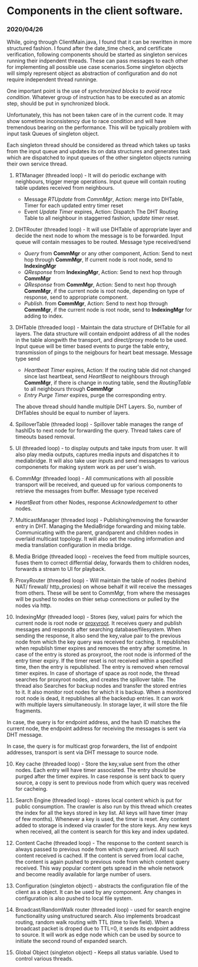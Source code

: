 # Components in the client software.

### 2020/04/26

While, going through ClientMain.java, I found that it can be rewritten in more
structured fashion. I found after the date\_time check, and certificate
verification, following components should be started as singleton services
running their indpendent threads. These can pass messages to each other for
implementing all possible use case scenarios.Some singleton objects will simply
represent object as abstraction of configuration and do not require independent
thread runninge. 

One important point is the use of *synchronized blocks to avoid race condition*.
Whatever group of instruction has to be executed as an atomic step, should be
put in synchronized block.

Unfortunately, this has not been taken care of in the current code. It may show
sometime inconsistency due to race condition and will have tremendous bearing on
the performance. This will be typically problem with input task Queues of
singleton object.

Each singleton thread should be considered as thread which takes up tasks from
the input queue and updates its on data structures and generates task which are
dispatched to input queues of the other singleton objects running their own
service thread.

1. RTManager (threaded loop) - It will do periodic exchange with neighbours,
trigger merge operations. Input queue will contain routing table updates
received from neighbours.

   - Message _RTUpdate_ from _CommMgr_,  Action: merge into DHTable, Timer for
each updated entry timer reset
   - Event _Update Timer_ expires, Action: Dispatch The DHT Routing Table to all
neighbour in staggerred fashion, _update timer_ reset. 


2. DHTRouter (threaded loop) - It will use DHTable of appropriate layer and
decide the next node to whom the message is to be forwarded. Input queue will
contain messages to be routed. Message type received/send

   - _Query_ from **CommMgr** or any other component, Action: Send to next hop
     through **CommMgr**, If current node is root node, send to **IndexingMgr** 
   - _QResponse_ from **IndexingMgr**, Action: Send to next hop through
     **CommMgr**
   - _QResponse_ from **CommMgr**, Action: Send to next hop through **CommMgr**,
if the current node is root node, depending on type of response, send to
appropriate component.
   - _Publish_. from **CommMgr**, Action: Send to next hop through **CommMgr**,
     if the current node is root node, send to **IndexingMgr** for adding to
index.

3. DHTable (threaded loop) - Maintain the data structure of DHTable for all
layers. The data structure will contain endpoint address of all the nodes in the
table alongwith the transport, and direct/proxy mode to be used. Input queue
will be timer based events to purge the table entry, transmission of pings to
the neigbours for heart beat message. Message type send
   - _Heartbeat Timer_ expires, Action: If the routing table did not changed since last
     heartbeat,  send _HeartBeat_ to neighbours through **CommMgr**, if there is
change in routing table, send the _RoutingTable_ to all neighbours through
**CommMgr**
   - _Entry Purge Timer_ expires, purge the corresponding entry.

   The above thread should handle multiple DHT Layers. So, number of DHTables should
be equal to number of layers.

4. SpilloverTable (threaded loop) - Spillover table manages the range of
hashIDs to next node for forwarding the query. Thread takes care of timeouts
based removal. 

5. UI (threaded loop) - to display outputs and take inputs from user. It will
also play media outputs, captures media inputs and dispatches it to mediabridge.
It will also take user inputs and send messages to various componenets for
making system work as per user's wish.

6. CommMgr (threaded loop) - All communications with all possible transport will
be received, and queued up for various components to retrieve the messages from
buffer. Message type received
- _HeartBeat_ from other Nodes, response _Acknowledgement_ to other nodes.

7. MulticastManager (threaded loop) - Publishing/removing the forwarder entry in
DHT. Managing the MediaBridge forwarding and mixing table. Communicating with
the parent, grandparent and children nodes in overlaid multicast topology. It
will also set the routing information and media translation configuration in
media bridge.

7. Media Bridge (threaded loop) - receives the feed from multiple sources, fuses
them to correct differntial delay, forwards them to children nodes, forwards a
stream to UI for playback.

8.  ProxyRouter (threaded loop) - Will maintain the table of nodes (behind NAT/
firewall/ http\_proxies) on whose behalf it will receive the messages from
others. These will be sent to CommMgr, from where the messages will be pushed to
nodes on thier setup connections or pulled by the nodes via http.

9. IndexingMgr (threaded loop) - Stores (key, value) pairs for which the current
node is root node or [proxyroot][EE698C Lecture-2]. It receives query and publish
messages and responds after searching database/filesystem. When sending the
response, it also send the key,value pair to the previous node from which the
key query was received for caching. It republishes when republish timer expires
and removes the entry after sometime. In case of the entry is stored as
proxyroot, the root node is informed of the entry timer expiry. If the timer
reset is not received within a specified time, then the entry is republished.
The entry is removed when removal timer expires. In case of shortage of space as
root node, the thread searches for proxyroot nodes, and creates the spillover
table. The thread also Searches for backup nodes and transfer the stored entries
to it. It also monitor root nodes for which it is backup. When a monitored root
node is dead, it republishes all the backedup entries. It can work with multiple
layers simultaneously. In storage layer, it will store the file fragments.

In case, the query is for endpoint address, and the hash ID matches the current
node, the endpoint address for receiving the messages is sent via DHT message.

In case, the query is for multicast grop forwarders, the list of endpoint
addresses, transport is sent via DHT message to source node.

10. Key cache \(threaded loop\) - Store the key,value sent from the other nodes.
Each entry will have timer associated. The entry should be purged after the
timer expires. In case response is sent back to query source, a copy is sent to
previous node from which query was received for cacheing.

11. Search Engine (threaded loop) - stores local content which is put for public
consumption. The crawler is also run by this thread which creates the index for
all the keys stored in key list. All keys will have timer (may of few months).
Whenever a key is used, the timer is reset. Any content added to storage is
indexed via crawler for the store keys. Any new keys when received, all the
content is search for this key and index updated.

12. Content Cache (threaded loop) - The response to the content search is always
passed to previous node from which query arrived. All such content received is
cached. If the content is served from local cache, the content is again pushed
to previous node from which content query received. This way popular content
gets spread in the whole network and become readily available for large number
of users.

13. Configuration (singleton object) - abstracts the configuration file of the
client as a object. It can be used by any component. Any changes in
configuration is also pushed to local file system.

14. Broadcast/RandomWalk router (threaded loop) - used for search engine
functionality using unstructured search. Also implements broadcast routing,
random walk routing with TTL (time to live field). When a broadcast packet is
droped due to TTL=0, it sends its endpoint address to source. It will work as
edge node which can be used by source to initiate the second round of expanded
search.

15. Global Object (singleton object) - Keeps all status variable. Used to
control various threads. 

[EE698C Lecture-2]: https://youtu.be/Pf_1JFmKOCg
